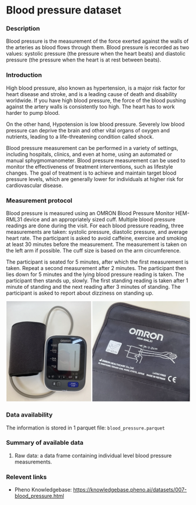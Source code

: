 # Blood pressure dataset 

### Description

Blood pressure is the measurement of the force exerted against the walls of the arteries as blood flows through them. Blood pressure is recorded as two values: systolic pressure (the pressure when the heart beats) and diastolic pressure (the pressure when the heart is at rest between beats).

### Introduction

High blood pressure, also known as hypertension, is a major risk factor for heart disease and stroke, and is a leading cause of death and disability worldwide. If you have high blood pressure, the force of the blood pushing against the artery walls is consistently too high. The heart has to work harder to pump blood.

On the other hand, Hypotension is low blood pressure. Severely low blood pressure can deprive the brain and other vital organs of oxygen and nutrients, leading to a life-threatening condition called shock. 

Blood pressure measurement can be performed in a variety of settings, including hospitals, clinics, and even at home, using an automated or manual sphygmomanometer. Blood pressure measurement can be used to monitor the effectiveness of treatment interventions, such as lifestyle changes. The goal of treatment is to achieve and maintain target blood pressure levels, which are generally lower for individuals at higher risk for cardiovascular disease. 

### Measurement protocol 
<!-- long measurment protocol for the data browser -->
Blood pressure is measured using an OMRON Blood Pressure Monitor HEM-RML31 device and an appropriately sized cuff. Multiple blood pressure readings are done during the visit. For each blood pressure reading, three measurements are taken: systolic pressure, diastolic pressure, and average heart rate. The participant is asked to avoid caffeine, exercise and smoking at least 30 minutes before the measurement. The measurement is taken on the left arm if possible. The cuff size is based on the arm circumference. 

The participant is seated for 5 minutes, after which the first measurement is taken. Repeat a second measurement after 2 minutes. The participant then lies down for 5 minutes and the lying blood pressure reading is taken. The participant then stands up, slowly. The first standing reading is taken after 1 minute of standing and the next reading after 3 minutes of standing. The participant is asked to report about dizziness on standing up.

![image alt](blood_pressure_info.png)

### Data availability 
<!-- for the example notebooks -->
The information is stored in 1 parquet file: `blood_pressure.parquet`

### Summary of available data 
<!-- for the data browser -->
1. Raw data: a data frame containing individual level blood pressure measurements.

### Relevent links

* Pheno Knowledgebase: https://knowledgebase.pheno.ai/datasets/007-blood_pressure.html